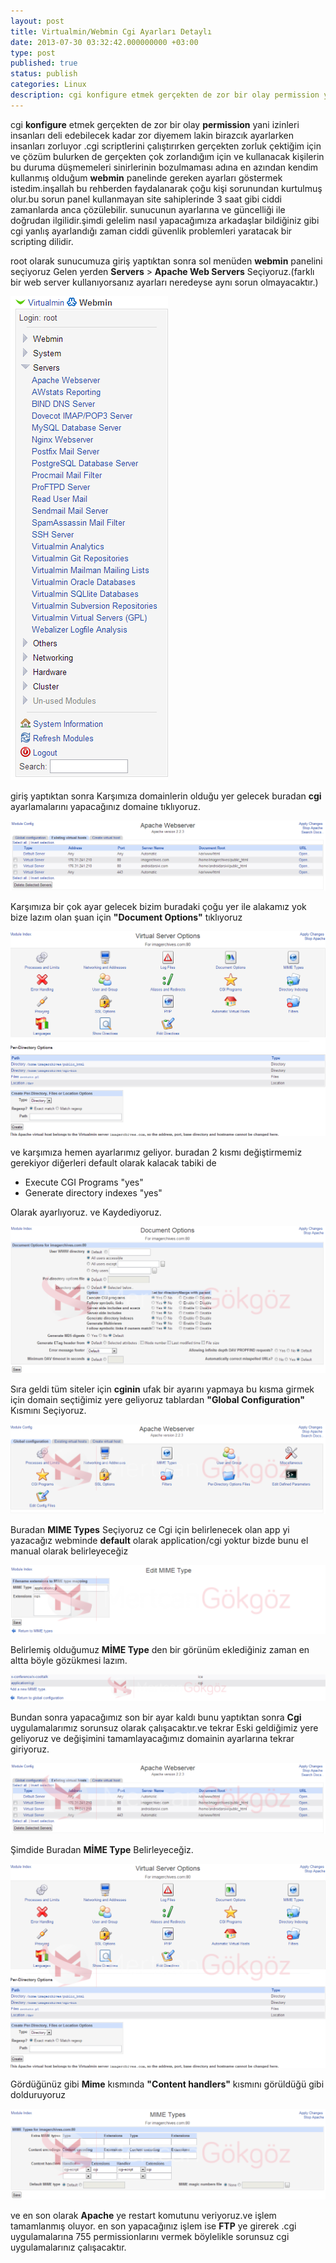 ```yaml
---
layout: post
title: Virtualmin/Webmin Cgi Ayarları Detaylı
date: 2013-07-30 03:32:42.000000000 +03:00
type: post
published: true
status: publish
categories: Linux
description: cgi konfigure etmek gerçekten de zor bir olay permission yani izinleri insanları deli edebilecek kadar zor diyemem lakin birazcık ayarlarken
---
```


cgi **konfigure** etmek gerçekten de zor bir olay **permission** yani izinleri insanları deli edebilecek kadar zor diyemem lakin birazcık ayarlarken insanları zorluyor .cgi scriptlerini çalıştırırken gerçekten zorluk çektiğim için ve çözüm bulurken de gerçekten çok zorlandığım için ve kullanacak kişilerin bu duruma düşmemeleri sinirlerinin bozulmaması adına en azından kendim kullanmış olduğum **webmin** panelinde gereken ayarları&nbsp;göstermek istedim.inşallah bu rehberden faydalanarak çoğu kişi sorunundan kurtulmuş olur.bu sorun panel kullanmayan site sahiplerinde 3 saat gibi ciddi zamanlarda anca çözülebilir. sunucunun&nbsp;ayarlarına ve güncelliği ile doğrudan ilgilidir.şimdi gelelim nasıl yapacağımıza arkadaşlar bildiğiniz gibi cgi yanlış ayarlandığı zaman ciddi güvenlik problemleri yaratacak bir scripting dilidir.

root olarak sunucumuza giriş yaptıktan sonra sol menüden **webmin** panelini seçiyoruz Gelen yerden **Servers** \> **Apache Web Servers** Seçiyoruz.(farklı bir web server kullanıyorsanız ayarları neredeyse aynı sorun olmayacaktır.)

![cgi setup and configure](/assets/cgiconfig1.png)

giriş yaptıktan sonra Karşımıza domainlerin olduğu yer gelecek buradan **cgi** ayarlamalarını yapacağınız domaine tıklıyoruz.

![apache server cgi image1](/assets/apache-server-cgi-image1.png)

Karşımıza bir çok ayar gelecek bizim buradaki çoğu yer ile alakamız yok bize lazım olan şuan için **"Document Options"** tıklıyoruz

![documenoptionimage1](/assets/documenoptionimage1.png)

ve karşımıza hemen ayarlarımız geliyor. buradan 2 kısmı değiştirmemiz gerekiyor diğerleri default olarak kalacak tabiki de

- Execute CGI Programs "yes"
- Generate directory indexes "yes"

Olarak ayarlıyoruz. ve Kaydediyoruz.

![executecgiimage1](/assets/executecgiimage1-1024x4771.png)

Sıra geldi tüm siteler için **cginin** ufak bir ayarını yapmaya bu kısma girmek için domain seçtiğimiz yere geliyoruz tablardan **"Global Configuration"** Kısmını Seçiyoruz.

![mimeapplicationtypeimage1](/assets/mimeapplicationtypeimage1-1024x2921.png)

Buradan **MIME Types** Seçiyoruz ce Cgi için belirlenecek olan app yi yazacağız webminde **default** olarak application/cgi yoktur bizde bunu el manual olarak belirleyeceğiz

![definemime1](/assets/definemime1-1024x2221.png)

Belirlemiş olduğumuz **MİME Type** den bir görünüm eklediğiniz zaman en altta böyle gözükmesi lazım.

![applicationdefinedmimeimage](/assets/applicationdefinedmimeimage-1024x881.png)

Bundan sonra yapacağımız son bir ayar kaldı bunu yaptıktan sonra **Cgi** uygulamalarımız sorunsuz olarak çalışacaktır.ve tekrar Eski geldiğimiz yere geliyoruz ve değişimini tamamlayacağımız domainin ayarlarına tekrar giriyoruz.

![apache server cgi image1](/assets/apache-server-cgi-image1-1024x2291.png)

Şimdide Buradan **MİME Type** Belirleyeceğiz.

![documenoptionimage1](/assets/documenoptionimage1-1024x6651.png)

Gördüğünüz gibi **Mime** kısmında **"Content handlers"** kısmını görüldüğü gibi dolduruyoruz

![Mimetype image1](/assets/Mimetype-image1-1024x2951.png)

ve en son olarak **Apache** ye restart komutunu veriyoruz.ve işlem tamamlanmış oluyor. en son yapacağınız işlem ise **FTP** ye girerek .cgi uygulamalarına 755 permissionlarını vermek böylelikle sorunsuz cgi uygulamalarınız çalışacaktır.
